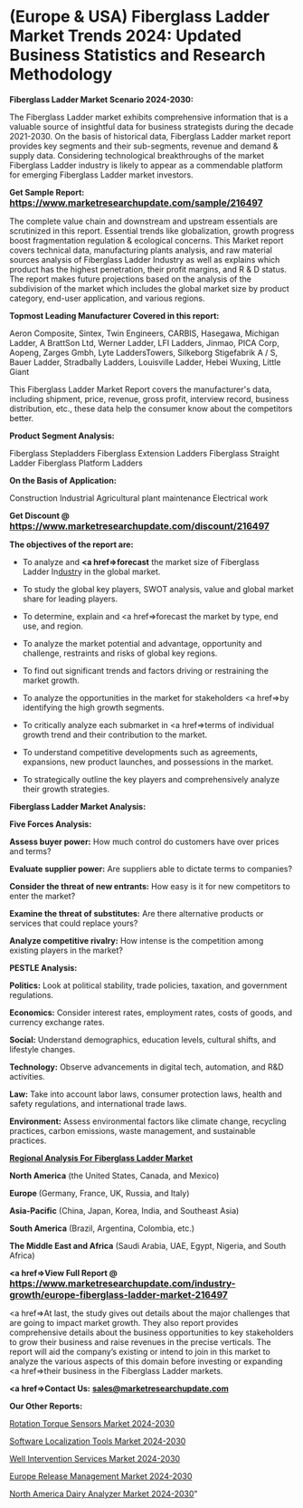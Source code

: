 # (Europe & USA) Fiberglass Ladder Market Trends 2024: Updated Business Statistics and Research Methodology

<strong>Fiberglass Ladder Market Scenario 2024-2030:</strong>

The Fiberglass Ladder market exhibits comprehensive information that is a valuable source of insightful data for business strategists during the decade 2021-2030. On the basis of historical data, Fiberglass Ladder market report provides key segments and their sub-segments, revenue and demand &amp; supply data. Considering technological breakthroughs of the market Fiberglass Ladder industry is likely to appear as a commendable platform for emerging Fiberglass Ladder market investors.

<strong>Get Sample Report: <a href=https://www.marketresearchupdate.com/sample/216497><font size=3 color=#0000ff>https://www.marketresearchupdate.com/sample/216497</font></a></strong>

The complete value chain and downstream and upstream essentials are scrutinized in this report. Essential trends like globalization, growth progress boost fragmentation regulation &amp; ecological concerns. This Market report covers technical data, manufacturing plants analysis, and raw material sources analysis of Fiberglass Ladder Industry as well as explains which product has the highest penetration, their profit margins, and R & D status. The report makes future projections based on the analysis of the subdivision of the market which includes the global market size by product category, end-user application, and various regions.

<strong>Topmost Leading Manufacturer Covered in this report:</strong>

Aeron Composite, Sintex, Twin Engineers, CARBIS, Hasegawa, Michigan Ladder, A BrattSon Ltd, Werner Ladder, LFI Ladders, Jinmao, PICA Corp, Aopeng, Zarges Gmbh, Lyte LaddersTowers, Silkeborg Stigefabrik A / S, Bauer Ladder, Stradbally Ladders, Louisville Ladder, Hebei Wuxing, Little Giant

This Fiberglass Ladder Market Report covers the manufacturer's data, including shipment, price, revenue, gross profit, interview record, business distribution, etc., these data help the consumer know about the competitors better.

<strong>Product Segment Analysis: </strong>

Fiberglass Stepladders
Fiberglass Extension Ladders
Fiberglass Straight Ladder
Fiberglass Platform Ladders

<strong>On the Basis of Application:</strong>

Construction
Industrial
Agricultural plant maintenance
Electrical work

<strong>Get Discount @ <a href=https://www.marketresearchupdate.com/discount/216497><font size=3 color=#0000ff>https://www.marketresearchupdate.com/discount/216497</font></a></strong>

<strong><b>The objectives of the report are:</b></strong>

- To analyze and <strong><a href=><strong>forecast</strong></a></strong> the market size of Fiberglass Ladder In<a href=ASDF991299>dustr</a>y in the global market.

- To study the global key players, SWOT analysis, value and global market share for leading players.

- To determine, explain and <a href=>forecast</a> the market by type, end use, and region.

- To analyze the market potential and advantage, opportunity and challenge, restraints and risks of global key regions.

- To find out significant trends and factors driving or restraining the market growth.

- To analyze the opportunities in the market for stakeholders <a href=>by</a> identifying the high growth segments.

- To critically analyze each submarket in <a href=>terms</a> of individual growth trend and their contribution to the market.

- To understand competitive developments such as agreements, expansions, new product launches, and possessions in the market.

- To strategically outline the key players and comprehensively analyze their growth strategies.

<strong>Fiberglass Ladder Market Analysis:</strong>

<strong>Five Forces Analysis:</strong>

<strong>Assess buyer power:</strong> How much control do customers have over prices and terms?

<strong>Evaluate supplier power:</strong> Are suppliers able to dictate terms to companies?

<strong>Consider the threat of new entrants:</strong> How easy is it for new competitors to enter the market?

<strong>Examine the threat of substitutes:</strong> Are there alternative products or services that could replace yours?

<strong>Analyze competitive rivalry:</strong> How intense is the competition among existing players in the market?

<strong>PESTLE Analysis:</strong>

<strong>Politics:</strong> Look at political stability, trade policies, taxation, and government regulations.

<strong>Economics:</strong> Consider interest rates, employment rates, costs of goods, and currency exchange rates.

<strong>Social:</strong> Understand demographics, education levels, cultural shifts, and lifestyle changes.

<strong>Technology:</strong> Observe advancements in digital tech, automation, and R&D activities.

<strong>Law:</strong> Take into account labor laws, consumer protection laws, health and safety regulations, and international trade laws.

<strong>Environment:</strong> Assess environmental factors like climate change, recycling practices, carbon emissions, waste management, and sustainable practices.

<strong><u><b>Regional Analysis For Fiberglass Ladder Market</b></u></strong>

<strong><b>North America</b></strong> (the United States, Canada, and Mexico)

<strong><b>Europe </b></strong>(Germany, France, UK, Russia, and Italy)

<strong><b>Asia-Pacific</b></strong> (China, Japan, Korea, India, and Southeast Asia)

<strong><b>South America</b></strong> (Brazil, Argentina, Colombia, etc.)

<strong><b>The Middle East and Africa</b></strong> (Saudi Arabia, UAE, Egypt, Nigeria, and South Africa)

<strong><a href=>View Full Report</a> @ <a href=https://www.marketresearchupdate.com/industry-growth/europe-fiberglass-ladder-market-216497><font size=3 color=#0000ff>https://www.marketresearchupdate.com/industry-growth/europe-fiberglass-ladder-market-216497</font></a></strong>

<a href=>At last,</a> the study gives out details about the major challenges that are going to impact market growth. They also report provides comprehensive details about the business opportunities to key stakeholders to grow their business and raise revenues in the precise verticals. The report will aid the company’s existing or intend to join in this market to analyze the various aspects of this domain before investing or expanding <a href=>their</a> business in the Fiberglass Ladder markets.

<strong><a href=>Contact Us:</a></strong>
<strong>sales@marketresearchupdate.com</strong>

<strong>Our Other Reports:</strong>

<a href=https://www.linkedin.com/pulse/rotation-torque-sensors-market-2023-trends-new>Rotation Torque Sensors Market 2024-2030</a>

<a href=https://www.linkedin.com/pulse/software-localization-tools-market-sizing-up>Software Localization Tools Market 2024-2030</a>

<a href=https://www.linkedin.com/pulse/well-intervention-services-market-outlooks-2023-size-shares>Well Intervention Services Market 2024-2030</a>

<a href=https://www.linkedin.com/pulse/europe-release-management-market-2023-j3hpf/>Europe Release Management Market 2024-2030</a>

<a href=https://www.linkedin.com/pulse/north-america-dairy-analyzer-market-statistics-izkif/>North America Dairy Analyzer Market 2024-2030</a>"
